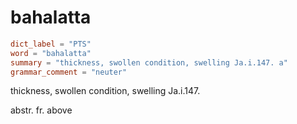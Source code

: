 # bahalatta

``` toml
dict_label = "PTS"
word = "bahalatta"
summary = "thickness, swollen condition, swelling Ja.i.147. a"
grammar_comment = "neuter"
```

thickness, swollen condition, swelling Ja.i.147.

abstr. fr. above

